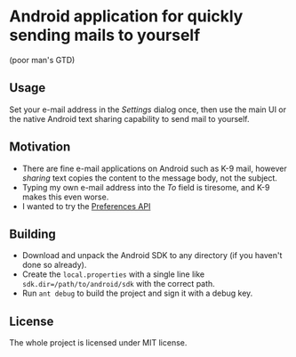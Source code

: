 Android application for quickly sending mails to yourself
=========================================================

(poor man's GTD)

Usage
-----

Set your e-mail address in the _Settings_ dialog once, then use the main
UI or the native Android text sharing capability to send mail to yourself.

Motivation
----------

 - There are fine e-mail applications on Android such as K-9 mail, however
   _sharing_ text copies the content to the message body, not the subject.
 - Typing my own e-mail address into the _To_ field is tiresome, and K-9
   makes this even worse.
 - I wanted to try the [Preferences API][1]

Building
--------

 - Download and unpack the Android SDK to any directory (if you haven't done so already).
 - Create the `local.properties` with a single line like `sdk.dir=/path/to/android/sdk` with the correct path.
 - Run `ant debug` to build the project and sign it with a debug key.

License
-------

The whole project is licensed under MIT license.

[1]: https://developer.android.com/guide/topics/ui/settings
